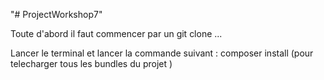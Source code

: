 "# ProjectWorkshop7"

Toute d'abord il faut commencer par un git clone ...


Lancer le terminal et lancer la commande suivant : 
composer install (pour telecharger tous les bundles du projet ) 

